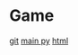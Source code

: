 Game
===

[git](https://learngitbranching.js.org/?locale=ru_RU)
[main py](https://silentteacher.toxicode.fr/hour_of_code.html?theme=basic_python)
[html](https://htmlacademy.ru/courses)
